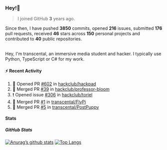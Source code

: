 ### Hey!👋
<!-- [![Banner](banner.png)](https://dillonb07.is-a.dev) -->


> I joined GitHub **3** years ago.

Since then, I have pushed **3850** commits, opened **216** issues, submitted **176** pull requests, received **46** stars across **150** personal projects and contributed to **40** public repositories.

<br>
Hey, I'm transcental, an immersive media student and hacker. I typically use Python, TypeScript or C# for my work.

<br>

#### :zap: Recent Activity

<!--START_SECTION:activity-->
1. 💪 Opened PR [#602](https://github.com/hackclub/hackpad/pull/602) in [hackclub/hackpad](https://github.com/hackclub/hackpad)
2. 🎉 Merged PR [#39](https://github.com/hackclub/professor-bloom/pull/39) in [hackclub/professor-bloom](https://github.com/hackclub/professor-bloom)
3. ❗ Opened issue [#306](https://github.com/hackclub/toriel/issues/306) in [hackclub/toriel](https://github.com/hackclub/toriel)
4. 🎉 Merged PR [#1](https://github.com/transcental/FlyPi/pull/1) in [transcental/FlyPi](https://github.com/transcental/FlyPi)
5. 🎉 Merged PR [#5](https://github.com/transcental/PostPuppy/pull/5) in [transcental/PostPuppy](https://github.com/transcental/PostPuppy)
<!--END_SECTION:activity-->

#### Stats

##### GitHub Stats
[![Anurag’s github stats](https://github-readme-stats.vercel.app/api?username=transcental&show_icons=true&theme=radical)](https://github.com/transcental)
[![Top Langs](https://github-readme-stats.vercel.app/api/top-langs/?username=transcental&layout=compact&theme=radical)](https://github.com/transcental)
